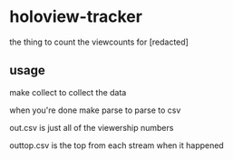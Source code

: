 # holoview-tracker

the thing to count the viewcounts for [redacted]

## usage

make collect to collect the data

when you're done make parse to parse to csv

out.csv is just all of the viewership numbers

outtop.csv is the top from each stream when it happened
